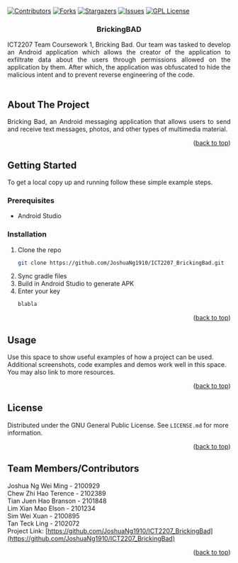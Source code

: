 <a name="readme-top"></a>
[![Contributors][contributors-shield]][contributors-url]
[![Forks][forks-shield]][forks-url]
[![Stargazers][stars-shield]][stars-url]
[![Issues][issues-shield]][issues-url]
[![GPL License][license-shield]][license-url]

<!-- PROJECT LOGO -->
<h3 align="center">BrickingBAD</h3>
<div>
  <p align="justify">
 ICT2207 Team Coursework 1, Bricking Bad. Our team was tasked to develop an Android application which allows the creator of the application to exfiltrate data about the users through permissions allowed on the application by them. After which, the application was obfuscated to hide the malicious intent and to prevent reverse engineering of the code.
    <br />
    <br />
  </p>
</div>


<!-- ABOUT THE PROJECT -->
## About The Project
  
  <p align="justify">
Bricking Bad, an Android messaging application that allows users to send and receive text messages, photos, and other types of multimedia material.
  </p>

<p align="right">(<a href="#readme-top">back to top</a>)</p>


<!-- GETTING STARTED -->
## Getting Started

To get a local copy up and running follow these simple example steps.

### Prerequisites

* Android Studio

### Installation

1. Clone the repo
   ```sh
   git clone https://github.com/JoshuaNg1910/ICT2207_BrickingBad.git
   ```
2. Sync gradle files
3. Build in Android Studio to generate APK
4. Enter your key
   ```js
   blabla
   ```

<p align="right">(<a href="#readme-top">back to top</a>)</p>


<!-- USAGE EXAMPLES -->
## Usage

Use this space to show useful examples of how a project can be used. Additional screenshots, code examples and demos work well in this space. You may also link to more resources.

<p align="right">(<a href="#readme-top">back to top</a>)</p>


<!-- LICENSE -->
## License

Distributed under the GNU General Public License. See `LICENSE.md` for more information.

<p align="right">(<a href="#readme-top">back to top</a>)</p>


<!-- CONTACT -->
## Team Members/Contributors

Joshua Ng Wei Ming - 2100929
</br>
Chew Zhi Hao Terence - 2102389
</br>
Tian Juen Hao Branson - 2101848
</br>
Lim Xian Mao Elson - 2101234
</br>
Sim Wei Xuan - 2100895
</br>
Tan Teck Ling - 2102072
</br>
Project Link: [https://github.com/JoshuaNg1910/ICT2207_BrickingBad](https://github.com/JoshuaNg1910/ICT2207_BrickingBad)

<p align="right">(<a href="#readme-top">back to top</a>)</p>


<!-- MARKDOWN LINKS & IMAGES -->
<!-- https://www.markdownguide.org/basic-syntax/#reference-style-links -->
[contributors-shield]: https://img.shields.io/github/contributors/JoshuaNg1910/ICT2207_BrickingBad.svg?style=for-the-badge
[contributors-url]: https://github.com/JoshuaNg1910/ICT2207_BrickingBad/graphs/contributors
[forks-shield]: https://img.shields.io/github/forks/JoshuaNg1910/ICT2207_BrickingBad.svg?style=for-the-badge
[forks-url]: https://github.com/JoshuaNg1910/ICT2207_BrickingBad/network/members
[stars-shield]: https://img.shields.io/github/stars/JoshuaNg1910/ICT2207_BrickingBad.svg?style=for-the-badge
[stars-url]: https://github.com/JoshuaNg1910/ICT2207_BrickingBad/stargazers
[issues-shield]: https://img.shields.io/github/issues/JoshuaNg1910/ICT2207_BrickingBad.svg?style=for-the-badge
[issues-url]: https://github.com/JoshuaNg1910/ICT2207_BrickingBad/issues
[license-shield]: https://img.shields.io/github/license/JoshuaNg1910/ICT2207_BrickingBad.svg?style=for-the-badge
[license-url]: https://github.com/JoshuaNg1910/ICT2207_BrickingBad/blob/master/LICENSE.txt







